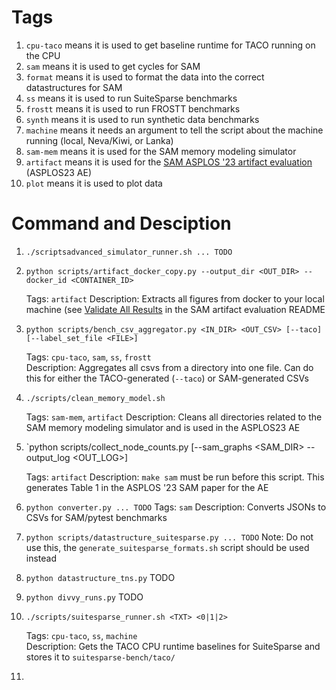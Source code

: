 # Tags
1. `cpu-taco` means it is used to get baseline runtime for TACO running on the CPU
2. `sam` means it is used to get cycles for SAM
3. `format` means it is used to format the data into the correct datastructures for SAM
4. `ss` means it is used to run SuiteSparse benchmarks
5.  `frostt` means it is used to run FROSTT benchmarks
6.  `synth` means it is used to run synthetic data benchmarks
7.  `machine` means it needs an argument to tell the script about the machine running (local, Neva/Kiwi, or Lanka)
8.  `sam-mem` means it is used for the SAM memory modeling simulator
9.  `artifact` means it is used for the [SAM ASPLOS '23 artifact evaluation](https://github.com/weiya711/sam-artifact) (ASPLOS23 AE)
10.  `plot` means it is used to plot data

# Command and Desciption

1. `./scriptsadvanced_simulator_runner.sh ... TODO`
 
2. `python scripts/artifact_docker_copy.py --output_dir <OUT_DIR> --docker_id <CONTAINER_ID>`
    
    Tags: `artifact` 
    Description: Extracts all figures from docker to your local machine (see [Validate All Results](https://github.com/weiya711/sam-artifact#Validate-All-Results) in the SAM artifact evaluation README
3. `python scripts/bench_csv_aggregator.py <IN_DIR> <OUT_CSV> [--taco] [--label_set_file <FILE>]`

    Tags: `cpu-taco`, `sam`, `ss`, `frostt`  
    Description: Aggregates all csvs from a directory into one file. Can do this for either the TACO-generated (`--taco`) or SAM-generated CSVs
4. `./scripts/clean_memory_model.sh` 

    Tags: `sam-mem`, `artifact`
    Description: Cleans all directories related to the SAM memory modeling simulator and is used in the ASPLOS23 AE
5. `python scripts/collect_node_counts.py [--sam_graphs <SAM_DIR> --output_log <OUT_LOG>]

    Tags: `artifact`
    Description: `make sam` must be run before this script. This generates Table 1 in the ASPLOS '23 SAM paper for the AE
6. `python converter.py ... TODO`
    Tags: `sam`
    Description: Converts JSONs to CSVs for SAM/pytest benchmarks
7. `python scripts/datastructure_suitesparse.py ... TODO` 
    Note: Do not use this, the `generate_suitesparse_formats.sh` script should be used instead
8. `python datastructure_tns.py` 
    TODO
9. `python divvy_runs.py`
    TODO


43. `./scripts/suitesparse_runner.sh <TXT> <0|1|2>`

    Tags: `cpu-taco`, `ss`, `machine`   
    Description: Gets the TACO CPU runtime baselines for SuiteSparse and stores it to `suitesparse-bench/taco/`

50. 
